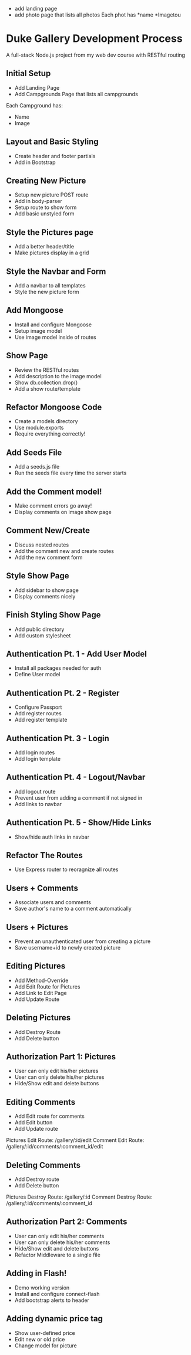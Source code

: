 * add landing page
* add photo page that lists all photos
Each phot has 
*name 
*Imagetou
# Duke Gallery Development Process
A full-stack Node.js project from my web dev course with RESTful routing


## Initial Setup
* Add Landing Page
* Add Campgrounds Page that lists all campgrounds

Each Campground has:
   * Name
   * Image

## Layout and Basic Styling
* Create header and footer partials
* Add in Bootstrap

## Creating New Picture
* Setup new picture POST route
* Add in body-parser
* Setup route to show form
* Add basic unstyled form

## Style the Pictures page
* Add a better header/title
* Make pictures display in a grid

## Style the Navbar and Form
* Add a navbar to all templates
* Style the new picture form

## Add Mongoose
* Install and configure Mongoose
* Setup image model
* Use image model inside of routes

## Show Page
* Review the RESTful routes
* Add description to the image model
* Show db.collection.drop()
* Add a show route/template

## Refactor Mongoose Code
* Create a models directory
* Use module.exports
* Require everything correctly!

## Add Seeds File
* Add a seeds.js file
* Run the seeds file every time the server starts

## Add the Comment model!
* Make comment errors go away!
* Display comments on image show page

## Comment New/Create
* Discuss nested routes
* Add the comment new and create routes
* Add the new comment form

## Style Show Page
* Add sidebar to show page
* Display comments nicely

## Finish Styling Show Page
* Add public directory
* Add custom stylesheet

## Authentication Pt. 1 - Add User Model
* Install all packages needed for auth
* Define User model 

## Authentication Pt. 2 - Register
* Configure Passport
* Add register routes
* Add register template

## Authentication Pt. 3 - Login
* Add login routes
* Add login template

## Authentication Pt. 4 - Logout/Navbar
* Add logout route
* Prevent user from adding a comment if not signed in
* Add links to navbar

## Authentication Pt. 5 - Show/Hide Links
* Show/hide auth links in navbar 

## Refactor The Routes
* Use Express router to reoragnize all routes

## Users + Comments
* Associate users and comments
* Save author's name to a comment automatically

## Users + Pictures
* Prevent an unauthenticated user from creating a picture
* Save username+id to newly created picture

## Editing Pictures
* Add Method-Override
* Add Edit Route for Pictures
* Add Link to Edit Page
* Add Update Route

## Deleting Pictures
* Add Destroy Route
* Add Delete button

## Authorization Part 1: Pictures
* User can only edit his/her pictures
* User can only delete his/her pictures
* Hide/Show edit and delete buttons

## Editing Comments
* Add Edit route for comments
* Add Edit button
* Add Update route

Pictures Edit Route: /gallery/:id/edit
Comment Edit Route:  /gallery/:id/comments/:comment_id/edit

## Deleting Comments
* Add Destroy route
* Add Delete button

Pictures Destroy Route: /gallery/:id
Comment Destroy Route:    /gallery/:id/comments/:comment_id

## Authorization Part 2: Comments
* User can only edit his/her comments
* User can only delete his/her comments
* Hide/Show edit and delete buttons
* Refactor Middleware to a single file

## Adding in Flash!
* Demo working version
* Install and configure connect-flash
* Add bootstrap alerts to header

## Adding dynamic price tag
* Show user-defined price
* Edit new or old price
* Change model for picture